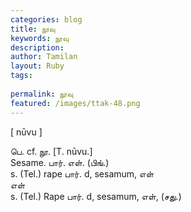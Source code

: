 ```yaml
---
categories: blog
title: நூவு
keywords: நூவு
description: 
author: Tamilan
layout: Ruby
tags: 
 
permalink: நூவு
featured: /images/ttak-48.png
---
```

  
[ nūvu ]  
  
பெ. cf. நூ. [T. nūvu.]  
Sesame. பார். எள். (பிங்.)  
s. (Tel.) rape பார். d, sesamum, எள்  
எள்  
s. (Tel.) Rape பார். d, sesamum, எள், (சது.)
